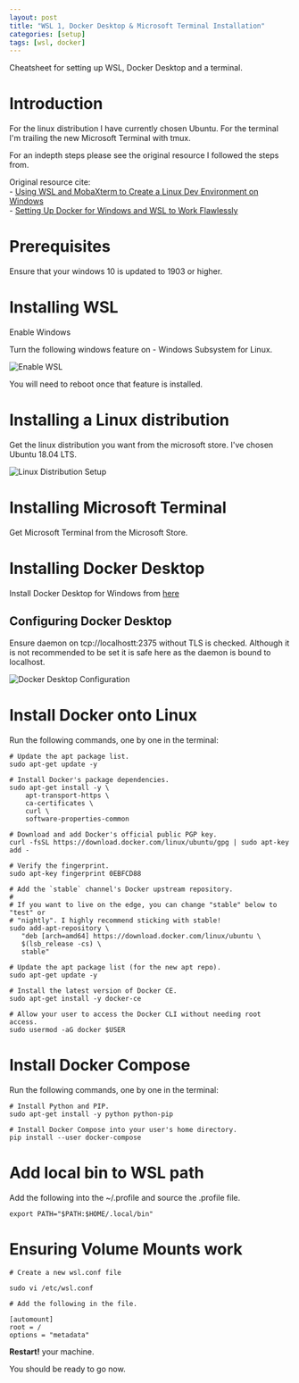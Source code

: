 ```yaml
---
layout: post
title: "WSL 1, Docker Desktop & Microsoft Terminal Installation"
categories: [setup]
tags: [wsl, docker]
---
```


Cheatsheet for setting up WSL, Docker Desktop and a terminal.

# Introduction

For the linux distribution I have currently chosen Ubuntu.
For the terminal I'm trailing the new Microsoft Terminal with tmux.

For an indepth steps please see the original resource I followed the steps from.

Original resource cite:  
    - [Using WSL and MobaXterm to Create a Linux Dev Environment on Windows](https://nickjanetakis.com/blog/using-wsl-and-mobaxterm-to-create-a-linux-dev-environment-on-windows)  
    - [Setting Up Docker for Windows and WSL to Work Flawlessly](https://nickjanetakis.com/blog/setting-up-docker-for-windows-and-wsl-to-work-flawlessly)

# Prerequisites

Ensure that your windows 10 is updated to 1903 or higher.

# Installing WSL

Enable Windows

Turn the following windows feature on - Windows Subsystem for Linux.

![Enable WSL](https://slowmonkey.github.io/assets/wsl-docker-desktop-microsoft-terminal-installation/enabling-wsl.png)

You will need to reboot once that feature is installed.

# Installing a Linux distribution

Get the linux distribution you want from the microsoft store. I've chosen Ubuntu 18.04 LTS.

![Linux Distribution Setup](https://slowmonkey.github.io/assets/wsl-docker-desktop-microsoft-terminal-installation/linux-distro-setup)

# Installing Microsoft Terminal

Get Microsoft Terminal from the Microsoft Store.

# Installing Docker Desktop

Install Docker Desktop for Windows from [here](https://hub.docker.com/editions/community/docker-ce-desktop-windows)

## Configuring Docker Desktop

Ensure daemon on tcp://localhostt:2375 without TLS is checked. Although it is not recommended to be set it is safe here as the daemon is bound to localhost.

![Docker Desktop Configuration](https://slowmonkey.github.io/assets/wsl-docker-desktop-microsoft-terminal-installation/docker-desktop-configuration.png)

# Install Docker onto Linux

Run the following commands, one by one in the terminal:

```
# Update the apt package list.
sudo apt-get update -y

# Install Docker's package dependencies.
sudo apt-get install -y \
    apt-transport-https \
    ca-certificates \
    curl \
    software-properties-common

# Download and add Docker's official public PGP key.
curl -fsSL https://download.docker.com/linux/ubuntu/gpg | sudo apt-key add -

# Verify the fingerprint.
sudo apt-key fingerprint 0EBFCD88

# Add the `stable` channel's Docker upstream repository.
#
# If you want to live on the edge, you can change "stable" below to "test" or
# "nightly". I highly recommend sticking with stable!
sudo add-apt-repository \
   "deb [arch=amd64] https://download.docker.com/linux/ubuntu \
   $(lsb_release -cs) \
   stable"

# Update the apt package list (for the new apt repo).
sudo apt-get update -y

# Install the latest version of Docker CE.
sudo apt-get install -y docker-ce

# Allow your user to access the Docker CLI without needing root access.
sudo usermod -aG docker $USER
```

# Install Docker Compose
Run the following commands, one by one in the terminal:

```
# Install Python and PIP.
sudo apt-get install -y python python-pip

# Install Docker Compose into your user's home directory.
pip install --user docker-compose
```

# Add local bin to WSL path

Add the following into the ~/.profile and source the .profile file.

```
export PATH="$PATH:$HOME/.local/bin"
```

# Ensuring Volume Mounts work
```
# Create a new wsl.conf file

sudo vi /etc/wsl.conf

# Add the following in the file.

[automount]
root = /
options = "metadata"
```

**Restart!** your machine.


You should be ready to go now.